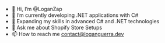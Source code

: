 - 👋 Hi, I’m @LoganZap
- 🚀 I’m currently developing .NET applications with C#
- 🌱 Expanding my skills in advanced C# and .NET technologies
- 💬 Ask me about Shopify Store Setups
- 📫 How to reach me contact@loganguerra.dev
